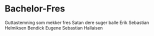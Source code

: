 # Bachelor-Fres
Guttastemning som mekker fres
Satan dere suger balle
Erik Sebastian Helmiksen
Bendick Eugene Sebastian
Hallaisen
